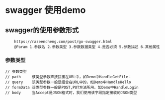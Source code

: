 # swagger 使用demo

## swagger的使用参数形式

```
    https://razeencheng.com/post/go-swagger.html
    @Param 1.参数名 2.参数类型 3.参数数据类型 4.是否必须 5.参数描述 6.其他属性
```

### 参数类型

```
// 参数类型
// path 	该类型参数直接拼接在URL中，如Demo中HandleGetFile：
// query 	该类型参数一般是组合在URL中的，如Demo中HandleHello
// formData 该类型参数一般是POST,PUT方法所用，如Demo中HandleLogin
// body 	当Accept是JSON格式时，我们使用该字段指定接收的JSON类型
```